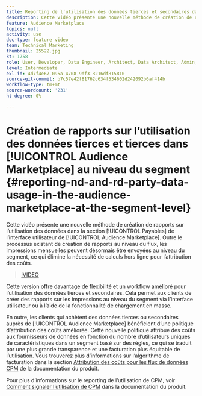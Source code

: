 ```yaml
---
title: Reporting de l’utilisation des données tierces et secondaires dans Audience Marketplace au niveau du segment
description: Cette vidéo présente une nouvelle méthode de création de rapports sur l’utilisation des données dans la section Payables de l’interface utilisateur d’Audience Marketplace. Outre le processus existant de création de rapports au niveau du flux, les impressions mensuelles peuvent désormais être envoyées au niveau du segment, ce qui élimine la nécessité de calculs hors ligne pour l’attribution des coûts.
feature: Audience Marketplace
topics: null
activity: use
doc-type: feature video
team: Technical Marketing
thumbnail: 25522.jpg
kt: 1758
role: User, Developer, Data Engineer, Architect, Data Architect, Admin, Leader
level: Intermediate
exl-id: 4d7f4e67-095a-4708-9df3-8216df815810
source-git-commit: b7c57e42f81762c634f534602d242092b6af414b
workflow-type: tm+mt
source-wordcount: '231'
ht-degree: 0%

---
```


# Création de rapports sur l’utilisation des données tierces et tierces dans [!UICONTROL Audience Marketplace] au niveau du segment {#reporting-nd-and-rd-party-data-usage-in-the-audience-marketplace-at-the-segment-level}

Cette vidéo présente une nouvelle méthode de création de rapports sur l’utilisation des données dans la section [!UICONTROL Payables] de l’interface utilisateur de [!UICONTROL Audience Marketplace]. Outre le processus existant de création de rapports au niveau du flux, les impressions mensuelles peuvent désormais être envoyées au niveau du segment, ce qui élimine la nécessité de calculs hors ligne pour l’attribution des coûts.

>[!VIDEO](https://video.tv.adobe.com/v/25522/?quality=12)

Cette version offre davantage de flexibilité et un workflow amélioré pour l’utilisation des données tierces et secondaires. Cela permet aux clients de créer des rapports sur les impressions au niveau du segment via l’interface utilisateur ou à l’aide de la fonctionnalité de chargement en masse.

En outre, les clients qui achètent des données tierces ou secondaires auprès de [!UICONTROL Audience Marketplace] bénéficient d’une politique d’attribution des coûts améliorée. Cette nouvelle politique attribue des coûts aux fournisseurs de données en fonction du nombre d’utilisateurs uniques de caractéristiques dans un segment basé sur des règles, ce qui se traduit par une plus grande transparence et une facturation plus équitable de l’utilisation. Vous trouverez plus d’informations sur l’algorithme de facturation dans la section [Attribution des coûts pour les flux de données CPM](https://experiencecloud.adobe.com/resources/help/fr_FR/aam/marketplace_cpm_billing.html) de la documentation du produit.

Pour plus d’informations sur le reporting de l’utilisation de CPM, voir [Comment signaler l’utilisation de CPM](https://experiencecloud.adobe.com/resources/help/fr_FR/aam/t_marketplace_report_cpm_usage.html) dans la documentation du produit.
